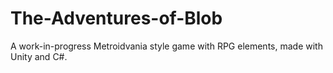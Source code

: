 # The-Adventures-of-Blob
A work-in-progress Metroidvania style game with RPG elements, made with Unity and C#.
